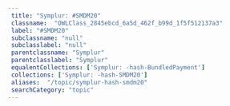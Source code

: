 ```yaml
--- 
 title: "Symplur: #SMDM20" 
 classname:  "OWLClass_2845ebcd_6a5d_462f_b99d_1f5f512137a3" 
 label: "#SMDM20" 
 subclassname: "null" 
 subclasslabel: "null" 
 parentclassname: "Symplur" 
 parentclasslabel: "Symplur" 
 equalentCollections: ['Symplur: -hash-BundledPayment'] 
 collections: ['Symplur: -hash-SMDM20']
 aliases:  "/topic/symplur-hash-smdm20"  
 searchCategory: "topic" 
---
```

